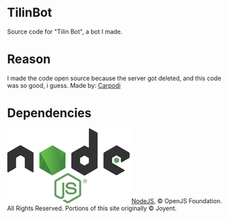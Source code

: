 # TilinBot
Source code for "Tilin Bot", a bot I made.
# Reason 
I made the code open source because the server got deleted, and this code was so good, i guess.
Made by:
[Carpodi](https://carpodi.xyz)
# Dependencies 

![NodeJS logo](https://raw.githubusercontent.com/Carpodi/DiscordRPC/main/nodejs.png)
[NodeJS](https://nodejs.org/en/), © OpenJS Foundation. All Rights Reserved. Portions of this site originally © Joyent.
